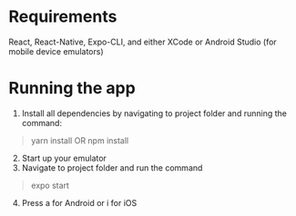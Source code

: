 # Requirements
React, React-Native, Expo-CLI, and either XCode or Android Studio (for mobile device emulators)

# Running the app
1. Install all dependencies by navigating to project folder and running the command:
> yarn install OR npm install
2. Start up your emulator
3. Navigate to project folder and run the command 
> expo start
4. Press a for Android or i for iOS